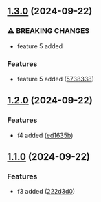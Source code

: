 ## [1.3.0](https://github.com/shubhamsengar/test-repo/compare/v1.2.0...v1.3.0) (2024-09-22)

### ⚠ BREAKING CHANGES

* feature 5 added

### Features

* feature 5 added ([5738338](https://github.com/shubhamsengar/test-repo/commit/573833851969d5f486dc330aa89f9ab78a366f81))

## [1.2.0](https://github.com/shubhamsengar/test-repo/compare/v1.1.0...v1.2.0) (2024-09-22)

### Features

* f4 added ([ed1635b](https://github.com/shubhamsengar/test-repo/commit/ed1635bea931694e142faf315f290e0b27565203))

## [1.1.0](https://github.com/shubhamsengar/test-repo/compare/v1.0.0...v1.1.0) (2024-09-22)

### Features

* f3 added ([222d3d0](https://github.com/shubhamsengar/test-repo/commit/222d3d07f4ac4d92c13c4fe3799f8c990f58bc2f))
